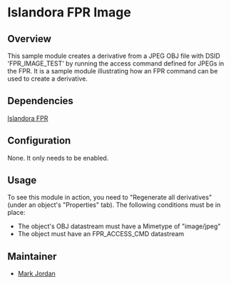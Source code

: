 # Islandora FPR Image

## Overview

This sample module creates a derivative from a JPEG OBJ file with DSID 'FPR_IMAGE_TEST' by running the access command defined for JPEGs in the FPR. It is a sample module illustrating how an FPR command can be used to create a derivative.

## Dependencies

[Islandora FPR](https://github.com/mjordan/islandora_fpr)

## Configuration

None. It only needs to be enabled.

## Usage

To see this module in action, you need to "Regenerate all derivatives" (under an object's "Properties" tab). The following conditions must be in place:

* The object's OBJ datastream must have a Mimetype of "image/jpeg"
* The object must have an FPR_ACCESS_CMD datastream


## Maintainer

* [Mark Jordan](https://github.com/mjordan)

